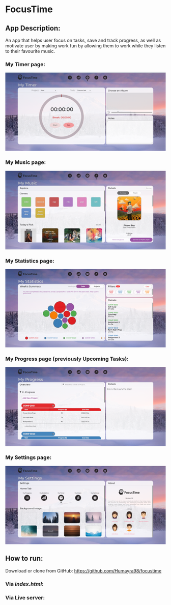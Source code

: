 # FocusTime

## App Description: 
An app that helps user focus on tasks, save and track progress, as well as motivate user by making work fun by allowing them to work while they listen to their favourite music.

### My Timer page:

![My Timer page screenshot](https://raw.githubusercontent.com/Humayra98/focustime/main/assets/readme_imgs/my_timer.png)

### My Music page:

![My Music page screenshot](https://raw.githubusercontent.com/Humayra98/focustime/main/assets/readme_imgs/my_music.png)

### My Statistics page:

![My Statistics page screenshot](https://raw.githubusercontent.com/Humayra98/focustime/main/assets/readme_imgs/my_statistics.png)

### My Progress page (previously Upcoming Tasks):

![My Progress page screenshot](https://raw.githubusercontent.com/Humayra98/focustime/main/assets/readme_imgs/my_progress.png)

### My Settings page:

![My Settings page screenshot](https://raw.githubusercontent.com/Humayra98/focustime/main/assets/readme_imgs/my_settings.png)

## How to run:

Download or clone from GitHub: https://github.com/Humayra98/focustime

### Via _index.html_:

### Via Live server:
